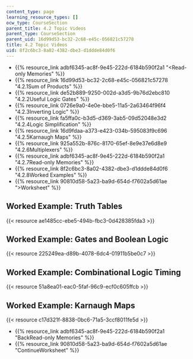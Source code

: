 ```yaml
---
content_type: page
learning_resource_types: []
ocw_type: CourseSection
parent_title: 4.2 Topic Videos
parent_type: CourseSection
parent_uid: 16d99d53-bc32-2c68-e45c-056821c57278
title: 4.2 Topic Videos
uid: 8f2c6bc3-8a02-4382-dbe3-d1ddde84d0f6
---
```


*   {{% resource_link adbf6345-ac8f-9e45-222d-6184b590f2a1 "\<Read-only Memories" %}}
*   {{% resource_link 16d99d53-bc32-2c68-e45c-056821c57278 "4.2.1Sum of Products" %}}
*   {{% resource_link de52b889-9250-002d-a3d5-9b76d2ebc810 "4.2.2Useful Logic Gates" %}}
*   {{% resource_link 0726e9a0-4e0e-bbe5-11a5-2a63464f96f4 "4.2.3Inverting Logic" %}}
*   {{% resource_link fa5ffa0c-b3d5-d369-3ab5-09d52048e3d2 "4.2.4Logic Simplification" %}}
*   {{% resource_link 16d9fdaa-a373-e423-034b-595083f9c696 "4.2.5Karnaugh Maps" %}}
*   {{% resource_link 925a552b-876c-8170-65ef-8e9e37e6d8e9 "4.2.6Multiplexers" %}}
*   {{% resource_link adbf6345-ac8f-9e45-222d-6184b590f2a1 "4.2.7Read-only Memories" %}}
*   {{% resource_link 8f2c6bc3-8a02-4382-dbe3-d1ddde84d0f6 "4.2.8Worked Examples" %}}
*   {{% resource_link 90810d58-5a23-ba9d-654d-f7602a5d61ae "\>Worksheet" %}}

Worked Example: Truth Tables
----------------------------

{{< resource ae1485cc-ebe5-494b-fbc3-0d428385fda3 >}}

Worked Example: Gates and Boolean Logic
---------------------------------------

{{< resource 225249ea-d89b-4078-6dc4-01911b5be0c7 >}}

Worked Example: Combinational Logic Timing
------------------------------------------

{{< resource 51a8ea01-eac0-5faf-96c9-ecf0c605ffcb >}}

Worked Example: Karnaugh Maps
-----------------------------

{{< resource c17d321f-8838-0bc6-71a5-3ccf8011fe5d >}}

*   {{% resource_link adbf6345-ac8f-9e45-222d-6184b590f2a1 "BackRead-only Memories" %}}
*   {{% resource_link 90810d58-5a23-ba9d-654d-f7602a5d61ae "ContinueWorksheet" %}}